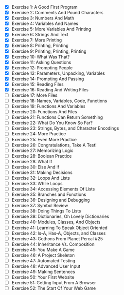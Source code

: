 - [x] Exercise 1: A Good First Program
- [x] Exercise 2: Comments And Pound Characters
- [x] Exercise 3: Numbers And Math
- [x] Exercise 4: Variables And Names
- [x] Exercise 5: More Variables And Printing
- [x] Exercise 6: Strings And Text
- [x] Exercise 7: More Printing
- [x] Exercise 8: Printing, Printing
- [x] Exercise 9: Printing, Printing, Printing
- [x] Exercise 10: What Was That?
- [x] Exercise 11: Asking Questions
- [x] Exercise 12: Prompting People
- [x] Exercise 13: Parameters, Unpacking, Variables
- [x] Exercise 14: Prompting And Passing
- [x] Exercise 15: Reading Files
- [x] Exercise 16: Reading And Writing Files
- [ ] Exercise 17: More Files
- [ ] Exercise 18: Names, Variables, Code, Functions
- [ ] Exercise 19: Functions And Variables
- [ ] Exercise 20: Functions And Files
- [ ] Exercise 21: Functions Can Return Something
- [ ] Exercise 22: What Do You Know So Far?
- [ ] Exercise 23: Strings, Bytes, and Character Encodings
- [ ] Exercise 24: More Practice
- [ ] Exercise 25: Even More Practice
- [ ] Exercise 26: Congratulations, Take A Test!
- [ ] Exercise 27: Memorizing Logic
- [ ] Exercise 28: Boolean Practice
- [ ] Exercise 29: What If
- [ ] Exercise 30: Else And If
- [ ] Exercise 31: Making Decisions
- [ ] Exercise 32: Loops And Lists
- [ ] Exercise 33: While Loops
- [ ] Exercise 34: Accessing Elements Of Lists
- [ ] Exercise 35: Branches and Functions
- [ ] Exercise 36: Designing and Debugging
- [ ] Exercise 37: Symbol Review
- [ ] Exercise 38: Doing Things To Lists
- [ ] Exercise 39: Dictionaries, Oh Lovely Dictionaries
- [ ] Exercise 40: Modules, Classes, And Objects
- [ ] Exercise 41: Learning To Speak Object Oriented
- [ ] Exercise 42: Is-A, Has-A, Objects, and Classes
- [ ] Exercise 43: Gothons From Planet Percal #25
- [ ] Exercise 44: Inheritance Vs. Composition
- [ ] Exercise 45: You Make A Game
- [ ] Exercise 46: A Project Skeleton
- [ ] Exercise 47: Automated Testing
- [ ] Exercise 48: Advanced User Input
- [ ] Exercise 49: Making Sentences
- [ ] Exercise 50: Your First Website
- [ ] Exercise 51: Getting Input From A Browser
- [ ] Exercise 52: The Start Of Your Web Game
